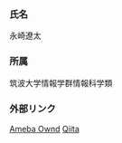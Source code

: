 ### 氏名
永崎遼太

### 所属
筑波大学情報学群情報科学類

### 外部リンク
[Ameba Ownd](https://ryotaeisaki.amebaownd.com/)
[Qiita](https://qiita.com/eisakiryota)
